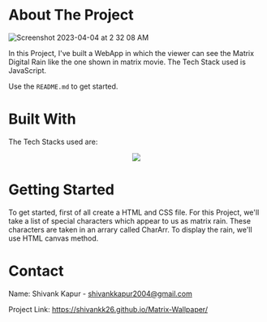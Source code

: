 <!-- ABOUT THE PROJECT -->
# About The Project
![Screenshot 2023-04-04 at 2 32 08 AM](https://user-images.githubusercontent.com/115289871/229627879-0656a28d-3a7c-4f28-b04a-fccf8a9418dd.png)



In this Project, I've built a WebApp in which the viewer can see the Matrix Digital Rain like the one shown in matrix movie. The Tech Stack used is JavaScript.


Use the `README.md` to get started.



<!-- BUILT WITH -->
# Built With

The Tech Stacks used are:

<div align="center">
<a href="https://skillicons.dev">
    <img src="https://skillicons.dev/icons?i=html,js" />
</a>
</div>



<!-- GETTING STARTED -->
# Getting Started
To get started, first of all create a HTML and CSS file. For this Project, we'll take a list of special characters which appear to us as matrix rain. These characters are taken in an arrary called CharArr. To display the rain, we'll use HTML canvas method.



<!-- CONTACT -->
# Contact

Name: Shivank Kapur - shivankkapur2004@gmail.com

Project Link: https://shivankk26.github.io/Matrix-Wallpaper/
